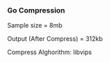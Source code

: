 ### Go Compression

Sample size = 8mb <br>

Output (After Compress) = 312kb


Compress Alghorithm: libvips